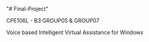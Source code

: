 "# Final-Project" 

CPE106L - B3
GROUP05 & GROUP07 

Voice based Intelligent Virtual Assistance for Windows


